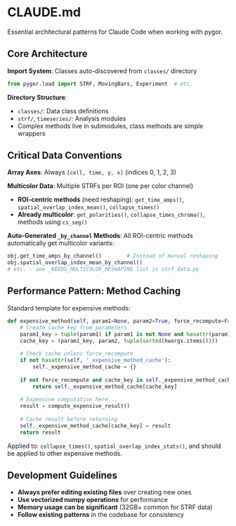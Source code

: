 # CLAUDE.md

Essential architectural patterns for Claude Code when working with pygor.

## Core Architecture

**Import System**: Classes auto-discovered from `classes/` directory
```python
from pygor.load import STRF, MovingBars, Experiment  # etc.
```

**Directory Structure**: 
- `classes/`: Data class definitions 
- `strf/`, `timeseries/`: Analysis modules
- Complex methods live in submodules, class methods are simple wrappers

## Critical Data Conventions

**Array Axes**: Always `[cell, time, y, x]` (indices 0, 1, 2, 3)

**Multicolor Data**: Multiple STRFs per ROI (one per color channel)
- **ROI-centric methods** (need reshaping): `get_time_amps()`, `spatial_overlap_index_mean()`, `collapse_times()`
- **Already multicolor**: `get_polarities()`, `collapse_times_chroma()`, methods using `cs_seg()`

**Auto-Generated `_by_channel` Methods**: All ROI-centric methods automatically get multicolor variants:
```python
obj.get_time_amps_by_channel()        # Instead of manual reshaping
obj.spatial_overlap_index_mean_by_channel()
# etc. - see _NEEDS_MULTICOLOR_RESHAPING list in strf_data.py
```

## Performance Pattern: Method Caching

Standard template for expensive methods:
```python
def expensive_method(self, param1=None, param2=True, force_recompute=False, **kwargs):
    # Create cache key from parameters
    param1_key = tuple(param1) if param1 is not None and hasattr(param1, '__iter__') and not isinstance(param1, (str, int)) else param1
    cache_key = (param1_key, param2, tuple(sorted(kwargs.items())))
    
    # Check cache unless force_recompute
    if not hasattr(self, '_expensive_method_cache'):
        self._expensive_method_cache = {}
    
    if not force_recompute and cache_key in self._expensive_method_cache:
        return self._expensive_method_cache[cache_key]
    
    # Expensive computation here...
    result = compute_expensive_result()
    
    # Cache result before returning
    self._expensive_method_cache[cache_key] = result
    return result
```

Applied to: `collapse_times()`, `spatial_overlap_index_stats()`, and should be applied to other expensive methods.

## Development Guidelines

- **Always prefer editing existing files** over creating new ones
- **Use vectorized numpy operations** for performance
- **Memory usage can be significant** (32GB+ common for STRF data)
- **Follow existing patterns** in the codebase for consistency